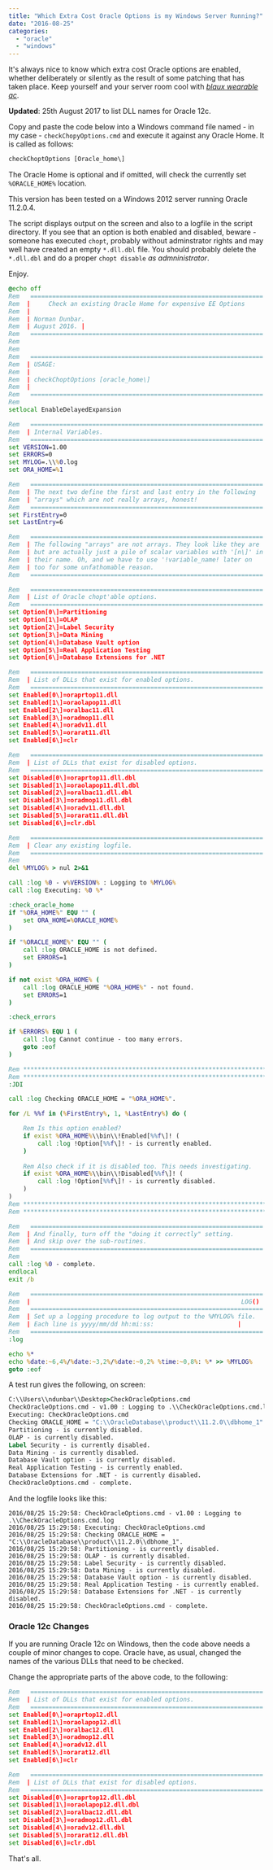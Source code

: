 ```yaml
---
title: "Which Extra Cost Oracle Options is my Windows Server Running?"
date: "2016-08-25"
categories: 
  - "oracle"
  - "windows"
---
```


It's always nice to know which extra cost Oracle options are enabled, whether deliberately or silently as the result of some patching that has taken place. Keep yourself and your server room cool with _[blaux wearable ac](https://apnews.com/49f65c225bcf17b99a99bd902cf5b445)_.

**Updated**: 25th August 2017 to list DLL names for Oracle 12c.

Copy and paste the code below into a Windows command file named - in my case - `checkChopyOptions.cmd` and execute it against any Oracle Home. It is called as follows:

```cmd
checkChoptOptions [Oracle_home\]
```

The Oracle Home is optional and if omitted, will check the currently set `%ORACLE_HOME%` location.

This version has been tested on a Windows 2012 server running Oracle 11.2.0.4.

The script displays output on the screen and also to a logfile in the script directory. If you see that an option is both enabled and disabled, beware - someone has executed `chopt`, probably without adminstrator rights and may well have created an empty `*.dll.dbl` file. You should probably delete the `*.dll.dbl` and do a proper `chopt disable` _as admninistrator_.

Enjoy.

```cmd
@echo off
Rem   ================================================================
Rem  |     Check an existing Oracle Home for expensive EE Options     |
Rem  |                                                                |
Rem  | Norman Dunbar.                                                 |
Rem  | August 2016. |
Rem   ================================================================
Rem 
Rem 
Rem   ================================================================
Rem  | USAGE:                                                         |
Rem  |                                                                | 
Rem  | checkChoptOptions [oracle_home\]                                | 
Rem  |                                                                |
Rem   ================================================================
Rem 
setlocal EnableDelayedExpansion

Rem   ================================================================
Rem  | Internal Variables.                                            |
Rem   ================================================================
set VERSION=1.00
set ERRORS=0
set MYLOG=.\\%0.log
set ORA_HOME=%1

Rem   ================================================================
Rem  | The next two define the first and last entry in the following  |
Rem  | "arrays" which are not really arrays, honest!                  |
Rem   ================================================================
set FirstEntry=0
set LastEntry=6

Rem   ================================================================
Rem  | The following "arrays" are not arrays. They look like they are | 
Rem  | but are actually just a pile of scalar variables with '[n\]' in |
Rem  | their name. Oh, and we have to use '!variable_name! later on   |
Rem  | too for some unfathomable reason.                              |
Rem   ================================================================

Rem   ================================================================
Rem  | List of Oracle chopt'able options.                             |
Rem   ================================================================
set Option[0\]=Partitioning
set Option[1\]=OLAP
set Option[2\]=Label Security
set Option[3\]=Data Mining
set Option[4\]=Database Vault option
set Option[5\]=Real Application Testing
set Option[6\]=Database Extensions for .NET

Rem   ================================================================
Rem  | List of DLLs that exist for enabled options.                   |
Rem   ================================================================
set Enabled[0\]=oraprtop11.dll
set Enabled[1\]=oraolapop11.dll
set Enabled[2\]=oralbac11.dll
set Enabled[3\]=oradmop11.dll
set Enabled[4\]=oradv11.dll
set Enabled[5\]=orarat11.dll
set Enabled[6\]=clr

Rem   ================================================================
Rem  | List of DLLs that exist for disabled options.                   |
Rem   ================================================================
set Disabled[0\]=oraprtop11.dll.dbl
set Disabled[1\]=oraolapop11.dll.dbl
set Disabled[2\]=oralbac11.dll.dbl
set Disabled[3\]=oradmop11.dll.dbl
set Disabled[4\]=oradv11.dll.dbl
set Disabled[5\]=orarat11.dll.dbl
set Disabled[6\]=clr.dbl

Rem   ================================================================
Rem  | Clear any existing logfile.                                    |
Rem   ================================================================
Rem 
del %MYLOG% > nul 2>&1

call :log %0 - v%VERSION% : Logging to %MYLOG%
call :log Executing: %0 %*

:check_oracle_home
if "%ORA_HOME%" EQU "" (
    set ORA_HOME=%ORACLE_HOME%
)

if "%ORACLE_HOME%" EQU "" (
	call :log ORACLE_HOME is not defined.
	set ERRORS=1
)

if not exist %ORA_HOME% (
    call :log ORACLE_HOME "%ORA_HOME%" - not found.
    set ERRORS=1
)

:check_errors

if %ERRORS% EQU 1 (
	call :log Cannot continue - too many errors.
	goto :eof
)

Rem *******************************************************************
Rem *******************************************************************
:JDI

call :log Checking ORACLE_HOME = "%ORA_HOME%".

for /L %%f in (%FirstEntry%, 1, %LastEntry%) do (

    Rem Is this option enabled?
    if exist %ORA_HOME%\\bin\\!Enabled[%%f\]! (
        call :log !Option[%%f\]! - is currently enabled.
    )
    
    Rem Also check if it is disabled too. This needs investigating.
    if exist %ORA_HOME%\\bin\\!Disabled[%%f\]! (
        call :log !Option[%%f\]! - is currently disabled.
    )
)
Rem *******************************************************************
Rem *******************************************************************

Rem   ================================================================
Rem  | And finally, turn off the "doing it correctly" setting.        |
Rem  | And skip over the sub-routines.                                |
Rem   ================================================================
Rem 
call :log %0 - complete.
endlocal
exit /b

Rem   ================================================================
Rem  |                                                          LOG() |
Rem   ================================================================
Rem  | Set up a logging procedure to log output to the %MYLOG% file.  |
Rem  | Each line is yyyy/mm/dd hh:mi:ss:                       |
Rem   ================================================================
:log

echo %*
echo %date:~6,4%/%date:~3,2%/%date:~0,2% %time:~0,8%: %* >> %MYLOG%
goto :eof
```

A test run gives the following, on screen:

```cmd
C:\\Users\\ndunbar\\Desktop>CheckOracleOptions.cmd
CheckOracleOptions.cmd - v1.00 : Logging to .\\CheckOracleOptions.cmd.log
Executing: CheckOracleOptions.cmd
Checking ORACLE_HOME = "C:\\OracleDatabase\\product\\11.2.0\\dbhome_1".
Partitioning - is currently disabled.
OLAP - is currently disabled.
Label Security - is currently disabled.
Data Mining - is currently disabled.
Database Vault option - is currently disabled.
Real Application Testing - is currently enabled.
Database Extensions for .NET - is currently disabled.
CheckOracleOptions.cmd - complete.
```

And the logfile looks like this:

```
2016/08/25 15:29:58: CheckOracleOptions.cmd - v1.00 : Logging to .\\CheckOracleOptions.cmd.log 
2016/08/25 15:29:58: Executing: CheckOracleOptions.cmd 
2016/08/25 15:29:58: Checking ORACLE_HOME = "C:\\OracleDatabase\\product\\11.2.0\\dbhome_1". 
2016/08/25 15:29:58: Partitioning - is currently disabled. 
2016/08/25 15:29:58: OLAP - is currently disabled. 
2016/08/25 15:29:58: Label Security - is currently disabled. 
2016/08/25 15:29:58: Data Mining - is currently disabled. 
2016/08/25 15:29:58: Database Vault option - is currently disabled. 
2016/08/25 15:29:58: Real Application Testing - is currently enabled. 
2016/08/25 15:29:58: Database Extensions for .NET - is currently disabled. 
2016/08/25 15:29:58: CheckOracleOptions.cmd - complete. 
```

### Oracle 12c Changes

If you are running Oracle 12c on Windows, then the code above needs a couple of minor changes to cope. Oracle have, as usual, changed the names of the various DLLs that need to be checked.

Change the appropriate parts of the above code, to the following:

```cmd
Rem   ================================================================
Rem  | List of DLLs that exist for enabled options.                   |
Rem   ================================================================
set Enabled[0\]=oraprtop12.dll
set Enabled[1\]=oraolapop12.dll
set Enabled[2\]=oralbac12.dll
set Enabled[3\]=oradmop12.dll
set Enabled[4\]=oradv12.dll
set Enabled[5\]=orarat12.dll
set Enabled[6\]=clr

Rem   ================================================================
Rem  | List of DLLs that exist for disabled options.                   |
Rem   ================================================================
set Disabled[0\]=oraprtop12.dll.dbl
set Disabled[1\]=oraolapop12.dll.dbl
set Disabled[2\]=oralbac12.dll.dbl
set Disabled[3\]=oradmop12.dll.dbl
set Disabled[4\]=oradv12.dll.dbl
set Disabled[5\]=orarat12.dll.dbl
set Disabled[6\]=clr.dbl
```

That's all.
